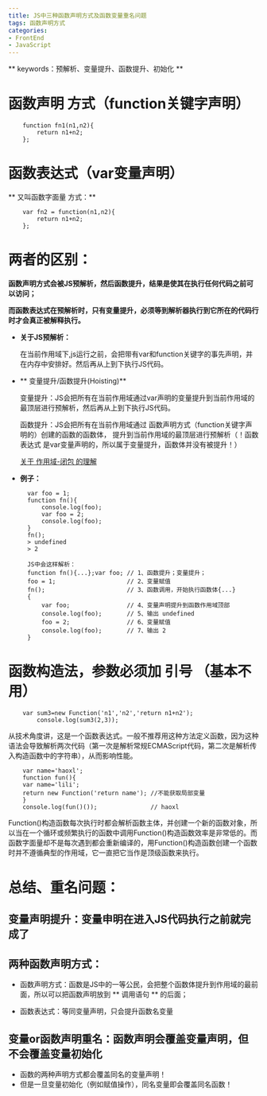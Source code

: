 ```yaml
---
title: JS中三种函数声明方式及函数变量重名问题
tags: 函数声明方式
categories: 
- FrontEnd
- JavaScript
---
```


** keywords：预解析、变量提升、函数提升、初始化 **

# 函数声明 方式（function关键字声明）

		function fn1(n1,n2){
		    return n1+n2;
		};

<!-- more --> 

# 函数表达式（var变量声明）
** 又叫函数字面量 方式：**

		var fn2 = function(n1,n2){
		    return n1+n2;
		};

# **两者的区别：**
		
**函数声明方式会被JS预解析，然后函数提升，结果是使其在执行任何代码之前可以访问；**
		
**而函数表达式在预解析时，只有变量提升，必须等到解析器执行到它所在的代码行时才会真正被解释执行。**

* **关于JS预解析：**
	
	在当前作用域下,js运行之前，会把带有var和function关键字的事先声明，并在内存中安排好。然后再从上到下执行JS代码。

* ** 变量提升/函数提升(Hoisting)**
		
	变量提升：JS会把所有在当前作用域通过var声明的变量提升到当前作用域的最顶层进行预解析，然后再从上到下执行JS代码。
		
	函数提升：JS会把所有在当前作用域通过 函数声明方式（function关键字声明的）创建的函数的函数体，
	提升到当前作用域的最顶层进行预解析（！函数表达式 是var变量声明的，所以属于变量提升，函数体并没有被提升！）

	[关于 作用域-闭包 的理解](https://tinymark.github.io/2017/03/12/JS/%E4%BD%9C%E7%94%A8%E5%9F%9F-%E9%97%AD%E5%8C%85/)
	

* **例子：**

		var foo = 1;
		function fn(){
		    console.log(foo); 
		    var foo = 2;
		    console.log(foo); 
		}
		fn(); 
		> undefined
		> 2
		
		JS中会这样解析：
		function fn(){...};var foo;	// 1、函数提升；变量提升；
		foo = 1; 					// 2、变量赋值
		fn(); 						// 3、函数调用，开始执行函数体{...}
		{
		    var foo;    			// 4、变量声明提升到函数作用域顶部
		    console.log(foo);		// 5、输出 undefined
		    foo = 2;    			// 6、变量赋值
		    console.log(foo);		// 7、输出 2
		}



# 函数构造法，参数必须加 引号 （基本不用）
	
		var sum3=new Function('n1','n2','return n1+n2');
			console.log(sum3(2,3));

从技术角度讲，这是一个函数表达式。一般不推荐用这种方法定义函数，因为这种语法会导致解析两次代码（第一次是解析常规ECMAScript代码，第二次是解析传入构造函数中的字符串），从而影响性能。

		var name='haoxl';
		function fun(){
		var name='lili';
		return new Function('return name');	//不能获取局部变量
		}
		console.log(fun()());				// haoxl

 Function()构造函数每次执行时都会解析函数主体，并创建一个新的函数对象，所以当在一个循环或频繁执行的函数中调用Function()构造函数效率是非常低的。而函数字面量却不是每次遇到都会重新编译的，用Function()构造函数创建一个函数时并不遵循典型的作用域，它一直把它当作是顶级函数来执行。

# 总结、重名问题：
##  变量声明提升：变量申明在进入JS代码执行之前就完成了
##  两种函数声明方式：
* 函数声明方式：函数是JS中的一等公民，会把整个函数体提升到作用域的最前面，所以可以把函数声明放到 ** 调用语句 ** 的后面；

* 函数表达式：等同变量声明，只会提升函数名变量


## 变量or函数声明重名：函数声明会覆盖变量声明，但不会覆盖变量初始化
* 函数的两种声明方式都会覆盖同名的变量声明！
* 但是一旦变量初始化（例如赋值操作），同名变量即会覆盖同名函数！